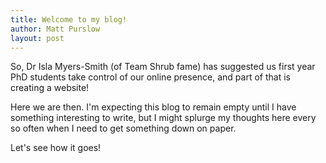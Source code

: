 ```yaml
---
title: Welcome to my blog!
author: Matt Purslow
layout: post
---
```


So, Dr Isla Myers-Smith (of Team Shrub fame) has suggested us first year PhD students take control of our online presence, and part of that is creating a website!

Here we are then. I'm expecting this blog to remain empty until I have something interesting to write, but I might splurge my thoughts here every so often when I need to get something down on paper.

Let's see how it goes!
